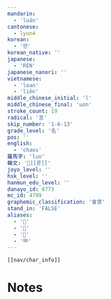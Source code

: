 ```yaml
---
mandarin:
  - 'luán'
cantonese:
  - lyun4
korean:
  - '련'
korean_native: ''
japanese:
  - 'REN'
japanese_nanori: ''
vietnamese:
  - 'loan'
  - 'liên'
middle_chinese_initial: 'l'
middle_chinese_final: 'uɑn'
stroke_count: 19
radical: '言'
skip_number: '1-6-13'
grade_level: '名'
pos: ''
english:
  - 'chaos'
羅馬字: 'lun'
韓文: '[[룬]]'
joyo_level: ''
hsk_level: ''
hanmun_edu_level: ''
danayo_id: 8773
mc_id: 4799
graphemic_classification: '會意'
stand_in: 'FALSE'
aliases:
  - '𤔪'
  - '𠧎'
  - '𠧏'
  - '龻'
---
```

```meta-bind-embed
[[nav/char_info]]
```

# Notes
